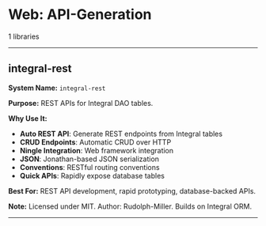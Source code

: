 # Web: API-Generation

1 libraries

---

## integral-rest

**System Name:** `integral-rest`

**Purpose:** REST APIs for Integral DAO tables.

**Why Use It:**
- **Auto REST API**: Generate REST endpoints from Integral tables
- **CRUD Endpoints**: Automatic CRUD over HTTP
- **Ningle Integration**: Web framework integration
- **JSON**: Jonathan-based JSON serialization
- **Conventions**: RESTful routing conventions
- **Quick APIs**: Rapidly expose database tables

**Best For:** REST API development, rapid prototyping, database-backed APIs.

**Note:** Licensed under MIT. Author: Rudolph-Miller. Builds on Integral ORM.

---


